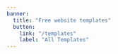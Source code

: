 ```yaml
---
banner:
  title: "Free website templates"
  button:
    link: "/templates"
    label: "All Templates"
---
```

